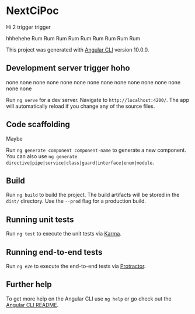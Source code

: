 # NextCiPoc

Hi 2 trigger trigger

hhhehehe
Rum
Rum
Rum
Rum
Rum
Rum
Rum
Rum
Rum

This project was generated with [Angular CLI](https://github.com/angular/angular-cli) version 10.0.0.

## Development server trigger hoho

none
none
none
none
none
none
none
none
none
none
none
none
none
none
none

Run `ng serve` for a dev server. Navigate to `http://localhost:4200/`. The app will automatically reload if you change any of the source files.

## Code scaffolding

Maybe

Run `ng generate component component-name` to generate a new component. You can also use `ng generate directive|pipe|service|class|guard|interface|enum|module`.

## Build

Run `ng build` to build the project. The build artifacts will be stored in the `dist/` directory. Use the `--prod` flag for a production build.

## Running unit tests

Run `ng test` to execute the unit tests via [Karma](https://karma-runner.github.io).

## Running end-to-end tests

Run `ng e2e` to execute the end-to-end tests via [Protractor](http://www.protractortest.org/).

## Further help

To get more help on the Angular CLI use `ng help` or go check out the [Angular CLI README](https://github.com/angular/angular-cli/blob/master/README.md).
